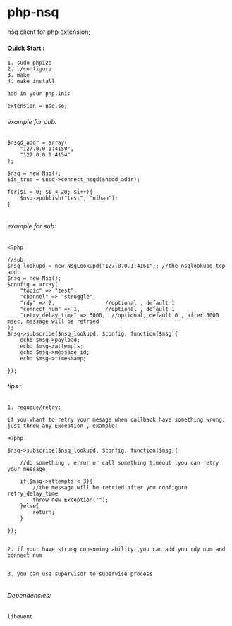 # php-nsq

nsq  client for php extension;



#### Quick Start :
    1. sudo phpize
    2. ./configure 
    3. make  
    4. make install  

    add in your php.ini:

    extension = nsq.so;


###### example for pub:

```
$nsqd_addr = array(
    "127.0.0.1:4150",
    "127.0.0.1:4154"
);

$nsq = new Nsq();
$is_true = $nsq->connect_nsqd($nsqd_addr);

for($i = 0; $i < 20; $i++){
    $nsq->publish("test", "nihao");
}


```


###### example for sub: 
```
<?php 

//sub
$nsq_lookupd = new NsqLookupd("127.0.0.1:4161"); //the nsqlookupd tcp addr
$nsq = new Nsq();
$config = array(
    "topic" => "test",
    "channel" => "struggle",
    "rdy" => 2,                //optional , default 1
    "connect_num" => 1,        //optional , default 1   
    "retry_delay_time" => 5000,  //optional, default 0 , after 5000 msec, message will be retried
);
$nsq->subscribe($nsq_lookupd, $config, function($msg){ 
    echo $msg->payload;
    echo $msg->attempts;
    echo $msg->message_id;
    echo $msg->timestamp;

});

```

###### tips :


```
1. requeue/retry:

if you whant to retry your mesage when callback have something wrong, just throw any Exception , example:

<?php 

$nsq->subscribe($nsq_lookupd, $config, function($msg){ 

    //do something , error or call something timeout ,you can retry your message:

    if($msg->attempts < 3){
        //the message will be retried after you configure retry_delay_time 
        throw new Exception(""); 
    }else{
        return;
    }

});


2. if your have strong consuming ability ,you can add you rdy num and connect num


3. you can use supervisor to supervise process


```

###### Dependencies:

```
libevent

```


